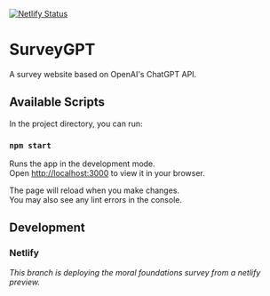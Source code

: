 [![Netlify Status](https://api.netlify.com/api/v1/badges/4dcc246f-55c7-4790-8d08-0866f08858fd/deploy-status)](https://app.netlify.com/sites/survey-gpt/deploys)

# SurveyGPT

A survey website based on OpenAI's ChatGPT API.

## Available Scripts

In the project directory, you can run:

### `npm start`

Runs the app in the development mode.\
Open [http://localhost:3000](http://localhost:3000) to view it in your browser.

The page will reload when you make changes.\
You may also see any lint errors in the console.

## Development

### Netlify


_This branch is deploying the moral foundations survey from a netlify preview._
